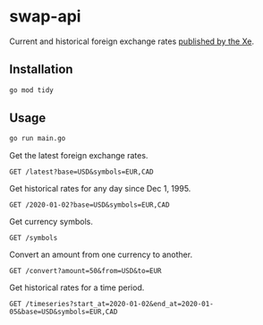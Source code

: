 # swap-api

Current and historical foreign exchange rates [published by the Xe](https://www.xe.com).

## Installation

```bash
go mod tidy
```

## Usage

```bash
go run main.go
```

Get the latest foreign exchange rates.

```http
GET /latest?base=USD&symbols=EUR,CAD
```

Get historical rates for any day since Dec 1, 1995.

```http
GET /2020-01-02?base=USD&symbols=EUR,CAD
```

Get currency symbols.

```http
GET /symbols
```

Convert an amount from one currency to another.

```http
GET /convert?amount=50&from=USD&to=EUR
```

Get historical rates for a time period.

```http
GET /timeseries?start_at=2020-01-02&end_at=2020-01-05&base=USD&symbols=EUR,CAD
```